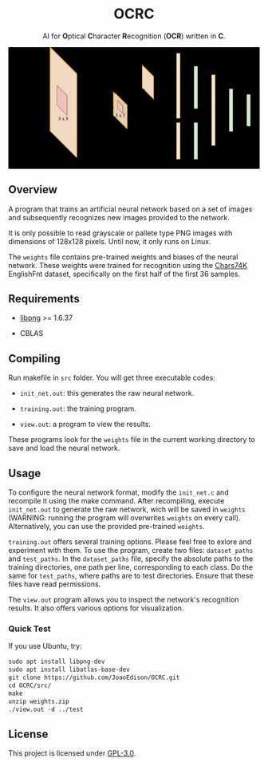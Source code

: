 <div align="center">

<h1>OCRC</h1>

AI for <b>O</b>ptical <b>C</b>haracter <b>R</b>ecognition (<b>OCR</b>) written in <b>C</b>.

</div>

<img align="center" src="https://github.com/JoaoEdison/ocrc/blob/main/architecture.jpg">

## Overview

A program that trains an artificial neural network based on a set of images and subsequently recognizes new images provided to the network.

It is only possible to read grayscale or pallete type PNG images with dimensions of 128x128 pixels. Until now, it only runs on Linux.

The `weights` file contains pre-trained weights and biases of the neural network. These weights were trained for recognition using the [Chars74K](http://www.ee.surrey.ac.uk/CVSSP/demos/chars74k/) EnglishFnt dataset, specifically on the first half of the first 36 samples.

## Requirements

* [libpng](http://www.libpng.org) >= 1.6.37

* CBLAS

## Compiling

Run makefile in `src` folder. You will get three executable codes:

* `init_net.out`: this generates the raw neural network.

* `training.out`: the training program.

* `view.out`: a program to view the results.

These programs look for the `weights` file in the current working directory to save and load the neural network.

## Usage

To configure the neural network format, modify the `init_net.c` and recompile it using the make command. After recompiling, execute `init_net.out` to generate the raw network, wich will be saved in `weights` (WARNING: running the program will overwrites `weights` on every call). Alternatively, you can use the provided pre-trained `weights`.

`training.out` offers several training options. Please feel free to exlore and experiment with them. To use the program, create two files: `dataset_paths` and `test_paths`. In the `dataset_paths` file, specify the absolute paths to the training directories, one path per line, corresponding to each class. Do the same for `test_paths`, where paths are to test directories. Ensure that these files have read permissions.

The `view.out` program allows you to inspect the network's recognition results. It also offers various options for visualization.

### Quick Test

If you use Ubuntu, try:

```console
sudo apt install libpng-dev
sudo apt install libatlas-base-dev
git clone https://github.com/JoaoEdison/OCRC.git
cd OCRC/src/
make
unzip weights.zip
./view.out -d ../test
```

## License

This project is licensed under [GPL-3.0](https://raw.githubusercontent.com/Illumina/licenses/master/gpl-3.0.txt). 
